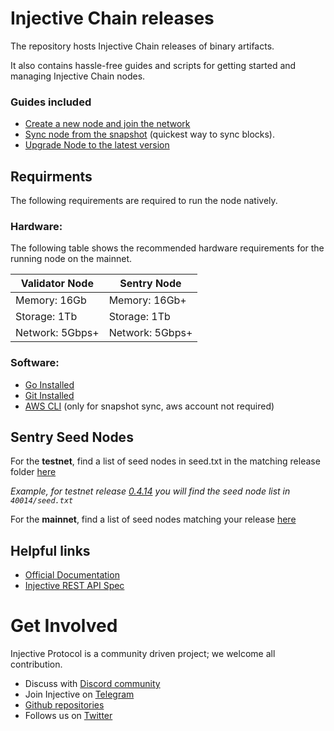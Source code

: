# Injective Chain releases

The repository hosts Injective Chain releases of binary artifacts.

It also contains hassle-free guides and scripts for getting started and managing Injective Chain nodes.

### Guides included

* [Create a new node and join the network](guides/new-node.md)
* [Sync node from the snapshot](guides/sync-node.md) (quickest way to sync blocks).
* [Upgrade Node to the latest version](guides/upgrade-node.md)


## Requirments
The following requirements are required to run the node natively.

### Hardware:
The following table shows the recommended hardware requirements for the running node on the mainnet.

| Validator Node | Sentry Node |
| -----------------| ---------------|
| Memory: 16Gb     | Memory: 16Gb+  |
| Storage: 1Tb     | Storage: 1Tb   |
| Network: 5Gbps+  | Network: 5Gbps+|


### Software:

* [Go Installed][go-install-link]
* [Git Installed][git-link]
* [AWS CLI][aws-cli-install-link] (only for snapshot sync, aws account not required)


## Sentry Seed Nodes
For the **testnet**, find a list of seed nodes in seed.txt in the matching release folder [here][injective-netconf-test]

*Example, for testnet release [0.4.14](https://github.com/InjectiveLabs/injective-chain-releases/releases/tag/v0.4.14-1632990203)
you will find the seed node list in `40014/seed.txt`*

For the **mainnet**, find a list of seed nodes matching your release [here][injective-netconf-main]

## Helpful links
* [Official Documentation][injective-docs]
* [Injective REST API Spec][injective-rest-api-link]

# Get Involved
Injective Protocol is a community driven project; we welcome all contribution.
* Discuss with [Discord community][discord-community-link]
* Join Injective on [Telegram][telegram-community-link]
* [Github repositories][injective-github-repo]
* Follows us on [Twitter][injective-twitter-link]


[sync-node-link]:
[create-node-link]:
[upgrade-node-link]: https://docs.injective.network/docs/staking/mainnet/validate-on-mainnet/upgrading-your-node
[go-install-link]: https://golang.org/doc/install
[git-link]:https://github.com/git-guides/install-git
[aws-cli-install-link]: https://docs.aws.amazon.com/cli/latest/userguide/cli-chap-install.html
[discord-community-link]: https://discord.com/invite/injective
[telegram-community-link]: https://t.me/joininjective
[injective-rest-api-link]: https://staking-lcd.injective.network/swagger/
[injective-github-repo]: https://github.com/InjectiveLabs
[injective-docs]: https://chain.injective.network/
[injective-twitter-link]: https://twitter.com/InjectiveLabs
[injective-netconf-test]: https://github.com/InjectiveLabs/testnet-config/tree/master/staking
[injective-netconf-main]:https://github.com/InjectiveLabs/mainnet-config

